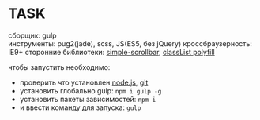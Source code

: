 # TASK
сборщик: gulp<br>
инструменты: pug2(jade), scss, JS(ES5, без jQuery)
кроссбраузерность: IE9+
сторонние библиотеки: [simple-scrollbar](ithub.com/buzinas/simple-scrollbar), [classList polyfill](github.com/eligrey/classList.js/)


чтобы запустить необходимо:
* проверить что установлен [node.js](nodejs.org/), [git](git-scm.com/)
* установить глобально gulp:  ```npm i gulp -g ```
* установить пакеты зависимостей:  ```npm i```
* и ввести команду для запуска: ```gulp  ```

